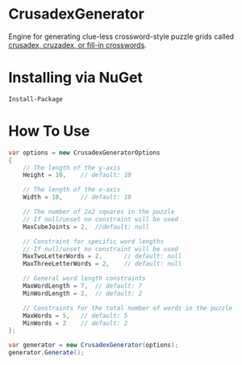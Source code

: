 # CrusadexGenerator

Engine for generating clue-less crossword-style puzzle grids called [crusadex, cruzadex, or fill-in crosswords](https://en.wikipedia.org/wiki/Crossword#Fill-in_crosswords).

# Installing via NuGet

    Install-Package 
    
# How To Use

```csharp
var options = new CrusadexGeneratorOptions
{
    // The length of the y-axis
    Height = 10,    // default: 10

    // The length of the x-axis
    Width = 10,     // default: 10

    // The number of 2x2 squares in the puzzle
    // If null/unset no constraint will be used
    MaxCubeJoints = 2,  //default: null

    // Constraint for specific word lengths
    // If null/unset no constraint will be used
    MaxTwoLetterWords = 2,      // default: null
    MaxThreeLetterWords = 2,    // default: null

    // General word length constraints
    MaxWordLength = 7,  // default: 7
    MinWordLength = 2,  // default: 2

    // Constraints for the total number of words in the puzzle
    MaxWords = 5,   // default: 5
    MinWords = 2    // default: 2
};

var generator = new CrusadexGenerator(options);
generator.Generate();
```
